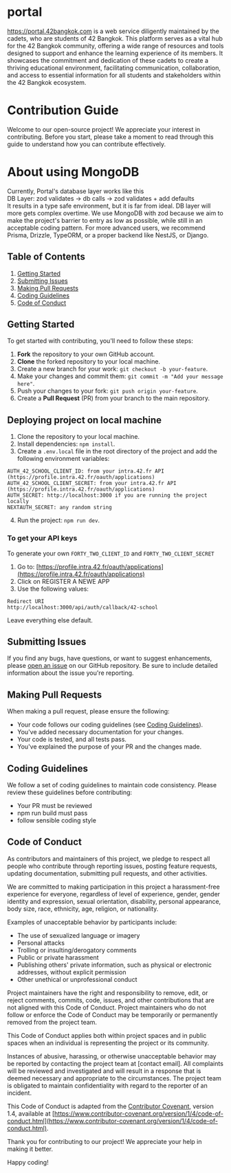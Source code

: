 # portal

https://portal.42bangkok.com is a web service diligently maintained by the cadets, who are students of 42 Bangkok. This platform serves as a vital hub for the 42 Bangkok community, offering a wide range of resources and tools designed to support and enhance the learning experience of its members. It showcases the commitment and dedication of these cadets to create a thriving educational environment, facilitating communication, collaboration, and access to essential information for all students and stakeholders within the 42 Bangkok ecosystem.

# Contribution Guide

Welcome to our open-source project! We appreciate your interest in contributing. Before you start, please take a moment to read through this guide to understand how you can contribute effectively.

# About using MongoDB
Currently, Portal's database layer works like this  
DB Layer: zod validates -> db calls -> zod validates + add defaults  
It results in a type safe environment, but it is far from ideal. DB layer will more gets complex overtime.
We use MongoDB with zod because we aim to make the project's barrier to entry as low as possible, while still in an acceptable coding pattern. For more advanced users, we recommend Prisma, Drizzle, TypeORM, or a proper backend like NestJS, or Django.

## Table of Contents

1. [Getting Started](#getting-started)
2. [Submitting Issues](#submitting-issues)
3. [Making Pull Requests](#making-pull-requests)
4. [Coding Guidelines](#coding-guidelines)
5. [Code of Conduct](#code-of-conduct)

## Getting Started

To get started with contributing, you'll need to follow these steps:

1. **Fork** the repository to your own GitHub account.
2. **Clone** the forked repository to your local machine.
3. Create a new branch for your work: `git checkout -b your-feature`.
4. Make your changes and commit them: `git commit -m "Add your message here"`.
5. Push your changes to your fork: `git push origin your-feature`.
6. Create a **Pull Request** (PR) from your branch to the main repository.

## Deploying project on local machine

1. Clone the repository to your local machine.
2. Install dependencies: `npm install`.
3. Create a `.env.local` file in the root directory of the project and add the following environment variables:

```
AUTH_42_SCHOOL_CLIENT_ID: from your intra.42.fr API (https://profile.intra.42.fr/oauth/applications)
AUTH_42_SCHOOL_CLIENT_SECRET: from your intra.42.fr API (https://profile.intra.42.fr/oauth/applications)
AUTH_SECRET: http://localhost:3000 if you are running the project locally
NEXTAUTH_SECRET: any random string
```

4. Run the project: `npm run dev`.

### To get your API keys

To generate your own `FORTY_TWO_CLIENT_ID` and `FORTY_TWO_CLIENT_SECRET`

1. Go to: [https://profile.intra.42.fr/oauth/applications](https://profile.intra.42.fr/oauth/applications)
2. Click on REGISTER A NEWE APP
3. Use the following values:

```
Redirect URI
http://localhost:3000/api/auth/callback/42-school
```

Leave everything else default.

## Submitting Issues

If you find any bugs, have questions, or want to suggest enhancements, please [open an issue](https://github.com/yourusername/yourrepository/issues) on our GitHub repository. Be sure to include detailed information about the issue you're reporting.

## Making Pull Requests

When making a pull request, please ensure the following:

- Your code follows our coding guidelines (see [Coding Guidelines](#coding-guidelines)).
- You've added necessary documentation for your changes.
- Your code is tested, and all tests pass.
- You've explained the purpose of your PR and the changes made.

## Coding Guidelines

We follow a set of coding guidelines to maintain code consistency. Please review these guidelines before contributing:

- Your PR must be reviewed
- npm run build must pass
- follow sensible coding style

## Code of Conduct

As contributors and maintainers of this project, we pledge to respect all people who contribute through reporting issues, posting feature requests, updating documentation, submitting pull requests, and other activities.

We are committed to making participation in this project a harassment-free experience for everyone, regardless of level of experience, gender, gender identity and expression, sexual orientation, disability, personal appearance, body size, race, ethnicity, age, religion, or nationality.

Examples of unacceptable behavior by participants include:

- The use of sexualized language or imagery
- Personal attacks
- Trolling or insulting/derogatory comments
- Public or private harassment
- Publishing others' private information, such as physical or electronic addresses, without explicit permission
- Other unethical or unprofessional conduct

Project maintainers have the right and responsibility to remove, edit, or reject comments, commits, code, issues, and other contributions that are not aligned with this Code of Conduct. Project maintainers who do not follow or enforce the Code of Conduct may be temporarily or permanently removed from the project team.

This Code of Conduct applies both within project spaces and in public spaces when an individual is representing the project or its community.

Instances of abusive, harassing, or otherwise unacceptable behavior may be reported by contacting the project team at [contact email]. All complaints will be reviewed and investigated and will result in a response that is deemed necessary and appropriate to the circumstances. The project team is obligated to maintain confidentiality with regard to the reporter of an incident.

This Code of Conduct is adapted from the [Contributor Covenant](https://www.contributor-covenant.org), version 1.4, available at [https://www.contributor-covenant.org/version/1/4/code-of-conduct.html](https://www.contributor-covenant.org/version/1/4/code-of-conduct.html).

Thank you for contributing to our project! We appreciate your help in making it better.

Happy coding!

